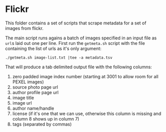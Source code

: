 # Flickr

This folder contains a set of scripts that scrape metadata for a set of images from flickr. 

The main script runs agains a batch of images specified in an input file as `url`s laid out one per line. First run the `getmeta.sh` script with the file containing the list of urls as it's only argument:

    ./getmeta.sh image-list.txt |tee -a metadata.tsv
    
That will produce a tab delimited output file with the following columns:

1. zero padded image index number (starting at 3001 to allow room for all PEXEL images)
2. source photo page url
3. author profile page url
4. image title
5. image url 
6. author name/handle
7. license (if it's one that we can use, otherwise this column is missing and column 8 shows up in column 7)
8. tags (separated by commas)


